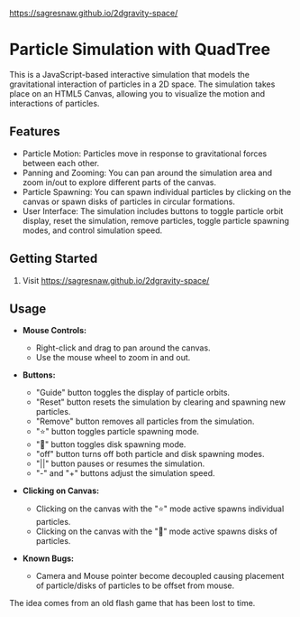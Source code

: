 https://sagresnaw.github.io/2dgravity-space/

# Particle Simulation with QuadTree

This is a JavaScript-based interactive simulation that models the gravitational interaction of particles in a 2D space. The simulation takes place on an HTML5 Canvas, allowing you to visualize the motion and interactions of particles.

## Features

- Particle Motion: Particles move in response to gravitational forces between each other.
- Panning and Zooming: You can pan around the simulation area and zoom in/out to explore different parts of the canvas.
- Particle Spawning: You can spawn individual particles by clicking on the canvas or spawn disks of particles in circular formations.
- User Interface: The simulation includes buttons to toggle particle orbit display, reset the simulation, remove particles, toggle particle spawning modes, and control simulation speed.

## Getting Started

1. Visit https://sagresnaw.github.io/2dgravity-space/

## Usage

- **Mouse Controls:** 
  - Right-click and drag to pan around the canvas.
  - Use the mouse wheel to zoom in and out.

- **Buttons:**
  - "Guide" button toggles the display of particle orbits.
  - "Reset" button resets the simulation by clearing and spawning new particles.
  - "Remove" button removes all particles from the simulation.
  - "⭐️" button toggles particle spawning mode.
  - "💫" button toggles disk spawning mode.
  - "off" button turns off both particle and disk spawning modes.
  - "||" button pauses or resumes the simulation.
  - "-" and "+" buttons adjust the simulation speed.

- **Clicking on Canvas:**
  - Clicking on the canvas with the "⭐️" mode active spawns individual particles.
  - Clicking on the canvas with the "💫" mode active spawns disks of particles.

- **Known Bugs:**
  - Camera and Mouse pointer become decoupled causing placement of particle/disks of particles to be offset from mouse.



The idea comes from an old flash game that has been lost to time.